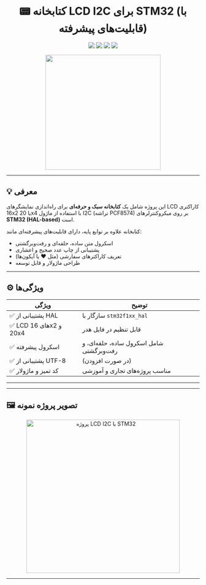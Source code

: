 <h1 align="center">📟 کتابخانه LCD I2C برای STM32 (با قابلیت‌های پیشرفته)</h1>

<p align="center">
  <img src="https://img.shields.io/badge/stm32f1xx-supported-green?style=flat-square" />
  <img src="https://img.shields.io/badge/I2C-LCD%20PCF8574-blue?style=flat-square" />
  <img src="https://img.shields.io/badge/Language-C-blue.svg?style=flat-square" />
  <img src="https://img.shields.io/badge/License-MIT-yellow.svg?style=flat-square" />
</p>

<p align="center">
  <img src="https://upload.wikimedia.org/wikipedia/commons/d/d1/LCD_blue_backlight.jpg" width="300">
</p>

---

## 💡 معرفی

این پروژه شامل یک **کتابخانه سبک و حرفه‌ای** برای راه‌اندازی نمایشگرهای LCD کاراکتری 16x2 یا 20x4 با استفاده از ماژول I2C (تراشه PCF8574) بر روی میکروکنترلرهای **STM32 (HAL-based)** است.

کتابخانه علاوه بر توابع پایه، دارای قابلیت‌های پیشرفته‌ای مانند:
- اسکرول متن ساده، حلقه‌ای و رفت‌وبرگشتی
- پشتیبانی از چاپ عدد صحیح و اعشاری
- تعریف کاراکترهای سفارشی (مثل ♥ یا آیکون‌ها)
- طراحی ماژولار و قابل توسعه

---

## ⚙️ ویژگی‌ها

| ویژگی                 | توضیح |
|-----------------------|-------|
| ✅ پشتیبانی از HAL    | سازگار با `stm32f1xx_hal` |
| ✅ LCD های 16x2 و 20x4 | قابل تنظیم در فایل هدر |
| ✅ اسکرول پیشرفته     | شامل اسکرول ساده، حلقه‌ای، و رفت‌وبرگشتی |
| ✅ پشتیبانی از UTF-8  | (در صورت افزودن) |
| ✅ کد تمیز و ماژولار  | مناسب پروژه‌های تجاری و آموزشی |

---
---

## 🖼️ تصویر پروژه نمونه

<p align="center">
  <img src="D:\desktop\my library\lcd_i2c\image\demo.jpg" width="400" alt="پروژه LCD I2C با STM32">
</p>

---